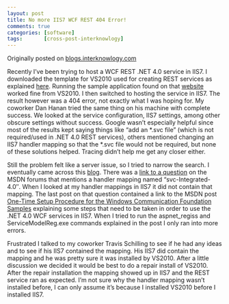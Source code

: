 ```yaml
---
layout: post
title: No more IIS7 WCF REST 404 Error!
comments: true
categories: [software]
tags:       [cross-post-interknowlogy]
---
```


Originally posted on [blogs.interknowlogy.com](http://blogs.interknowlogy.com/2011/03/09/no-more-iis7-wcf-rest-404-error/)

Recently I’ve been trying to host a WCF REST .NET 4.0 service in IIS7. I downloaded the template for VS2010 used for creating REST services as explained [here](http://christopherdeweese.com/blog2/post/drop-the-soap-wcf-rest-and-pretty-uris-in-net-4). Running the sample application found on that [website](http://christopherdeweese.com/blog2/post/drop-the-soap-wcf-rest-and-pretty-uris-in-net-4) worked fine from VS2010. I then switched to hosting the service in IIS7. The result however was a 404 error, not exactly what I was hoping for. My coworker Dan Hanan tried the same thing on his machine with complete success. We looked at the service configuration, IIS7 settings, among other obscure settings without success. Google wasn’t especially helpful since most of the results kept saying things like “add an *.svc file” (which is not required/used in .NET 4.0 REST services), others mentioned changing an IIS7 handler mapping so that the *.svc file would not be required, but none of these solutions helped. Tracing didn’t help me get any closer either.

Still the problem felt like a server issue, so I tried to narrow the search. I eventually came across this [blog](http://jdscolam.blogspot.com/2011/01/wcf-rest-404-issue.html). There was a [link to a question](http://social.msdn.microsoft.com/Forums/is/wcf/thread/5dc66deb-5f01-44ca-9e79-49f2a1d91f2e) on the MSDN forums that mentions a handler mapping named “svc-Integrated-4.0″. When I looked at my handler mappings in IIS7 it did not contain that mapping. The last post on that question contained a link to the MSDN post [One-Time Setup Procedure for the Windows Communication Foundation Samples](http://msdn.microsoft.com/en-us/library/ms751527.aspx) explaining some steps that need to be taken in order to use the .NET 4.0 WCF services in IIS7. When I tried to run the aspnet_regiss and ServiceModelReg.exe commands explained in the post I only ran into more errors.

Frustrated I talked to my coworker Travis Schilling to see if he had any ideas and to see if his IIS7 contained the mapping. His IIS7 did contain the mapping and he was pretty sure it was installed by VS2010. After a little discussion we decided it would be best to do a repair install of VS2010. After the repair installation the mapping showed up in IIS7 and the REST service ran as expected. I’m not sure why the handler mapping wasn’t installed before, I can only assume it’s because I installed VS2010 before I installed IIS7.